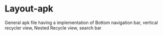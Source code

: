 # Layout-apk
General apk file having a implementation of Bottom navigation bar, vertical recycler view, Nested Recycle view, search bar
